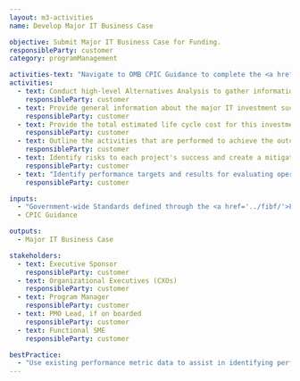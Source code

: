 ```yaml
---
layout: m3-activities
name: Develop Major IT Business Case

objective: Submit Major IT Business Case for Funding.
responsibleParty: customer
category: programManagement

activities-text: "Navigate to OMB CPIC Guidance to complete the <a href='https://www.whitehouse.gov/sites/whitehouse.gov/files/omb/assets/egov_docs/fy19_it_budget_guidance.pdf'>Major IT Business Case:</a>"
activities:
  - text: Conduct high-level Alternatives Analysis to gather information needed for Major IT Business Case
    responsibleParty: customer
  - text: Provide general information about the major IT investment such as investment name, UII (unique investment identifier), brief description of investment, brief description of investment ROI including benefits both internal and external to the government
    responsibleParty: customer
  - text: Provide the total estimated life cycle cost for this investment
    responsibleParty: customer
  - text: Outline the activities that are performed to achieve the outcome of each project
    responsibleParty: customer
  - text: Identify risks to each project's success and create a mitigation plan for the identified risk
    responsibleParty: customer
  - text: "Identify performance targets and results for evaluating operations. Operational performance metrics should seek to answer more subjective questions in the specific areas of: Customer Satisfaction, Strategic and Business Results, Financial Performance, and Innovation"
    responsibleParty: customer

inputs:
  - "Government-wide Standards defined through the <a href='../fibf/'>Federal Integrated Business Framework (FIBF)</a> website"
  - CPIC Guidance

outputs:
  - Major IT Business Case

stakeholders:
  - text: Executive Sponsor
    responsibleParty: customer
  - text: Organizational Executives (CXOs)
    responsibleParty: customer
  - text: Program Manager
    responsibleParty: customer
  - text: PMO Lead, if on boarded
    responsibleParty: customer
  - text: Functional SME
    responsibleParty: customer

bestPractice:
  - "Use existing performance metric data to assist in identifying performance targets (i.e. previous Federal Benchmarking results, Customer Satisfaction Surveys, etc.). Consider contacting <a href='mailto:ussm.m3@gsa.gov'>ussm.m3@gsa.gov</a> for assistance researching agency specific and government-wide results."
---
```

